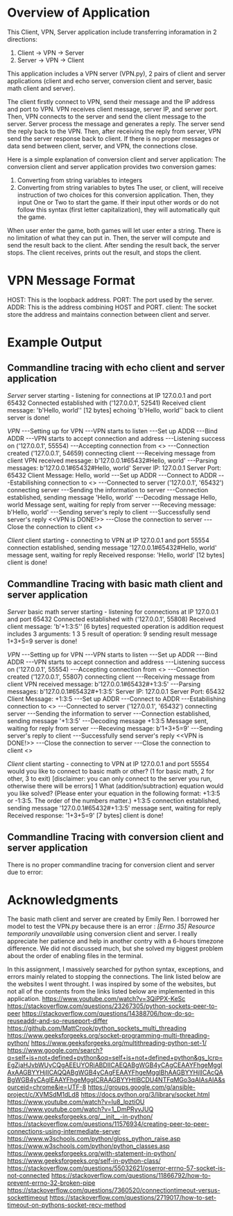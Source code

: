 # Overview of Application
This Client, VPN, Server application include transferring inforamation in 2 directions:
1. Client -> VPN -> Server
2. Server -> VPN -> Client

This application includes a VPN server (VPN.py), 2 pairs of client and server applications (client and echo server, conversion client and server, basic math client and server).

The client firstly connect to VPN, send their message and the IP address and port to VPN. VPN receives client message, server IP, and server port. Then, VPN connects to the server and send the client message to the server. Server process the message and generates a reply. The server send the reply back to the VPN. Then, after receiving the reply from server, VPN send the server response back to client. 
If there is no proper messages or data send between client, server, and VPN, the connections close.

Here is a simple explanation of conversion client and server application:
The conversion client and server application provides two conversion games:
1. Converting from string variables to integers
2. Converting from string variables to bytes
The user, or client, will receive instruction of two choices for this conversion application. Then, they input One or Two to start the game. If their input other words or do not follow this syntax (first letter capitalization), they will automatically quit the game.

When user enter the game, both games will let user enter a string. There is no limitation of what they can put in. Then, the server will compute and send the result back to the client. After sending the result back, the server stops. The client receives, prints out the result, and stops the client.

# VPN Message Format
HOST: This is the loopback address.
PORT: The port used by the server.
ADDR: This is the address combining HOST and PORT.
client: The socket store the address and maintains connection between client and server.


# Example Output
## Commandline tracing with echo client and server application
*Server*
server starting - listening for connections at IP 127.0.0.1 and port 65432
Connected established with ('127.0.0.1', 52541)
Received client message: 'b'Hello, world'' [12 bytes]
echoing 'b'Hello, world'' back to client
server is done!

*VPN*
---Setting up for VPN
---VPN starts to listen
---Set up ADDR
---Bind ADDR
---VPN starts to accept connection and address
---Listening success on ('127.0.0.1', 55554)
---Accepting connection from <<CLIENT>>
---Connection created
<New Connection> ('127.0.0.1', 54659) connecting client
---Receiving message from client
VPN received message: b'127.0.0.1#65432#Hello, world'
---Parsing messages: b'127.0.0.1#65432#Hello, world'
Server IP: 127.0.0.1
Server Port: 65432
Client Message: Hello, world
---Set up ADDR
---Connect to ADDR
---Estabilishing connection to <<SERVER>>
---Connected to server
<New Connection> ('127.0.0.1', '65432') connecting server
---Sending the information to server
---Connection established, sending message 'Hello, world'
---Decoding message Hello, world
Message sent, waiting for reply from server
---Receving message: b'Hello, world'
---Sending server's reply to client
---Successfully send server's reply
<<VPN is DONE!>>
---Close the connection to server
---Close the connection to client
<<EXIT>>

*Client*
client starting - connecting to VPN at IP 127.0.0.1 and port 55554
connection established, sending message '127.0.0.1#65432#Hello, world'
message sent, waiting for reply
Received response: 'Hello, world' [12 bytes]
client is done!

## Commandline Tracing with basic math client and server application
*Server*
basic math server starting - listening for connections at IP 127.0.0.1 and port 65432
Connected established with ('127.0.0.1', 55808)
Received client message: 'b'+1:3:5'' [6 bytes]
requested operation is addition
request includes 3 arguments: 1 3 5
result of operation: 9
sending result message 1+3+5=9
server is done!

*VPN*
---Setting up for VPN
---VPN starts to listen
---Set up ADDR
---Bind ADDR
---VPN starts to accept connection and address
---Listening success on ('127.0.0.1', 55554)
---Accepting connection from <<CLIENT>>
---Connection created
<New Connection> ('127.0.0.1', 55807) connecting client
---Receiving message from client
VPN received message: b'127.0.0.1#65432#+1:3:5'
---Parsing messages: b'127.0.0.1#65432#+1:3:5'
Server IP: 127.0.0.1
Server Port: 65432
Client Message: +1:3:5
---Set up ADDR
---Connect to ADDR
---Estabilishing connection to <<SERVER>>
---Connected to server
<New Connection> ('127.0.0.1', '65432') connecting server
---Sending the information to server
---Connection established, sending message '+1:3:5'
---Decoding message +1:3:5
Message sent, waiting for reply from server
---Receving message: b'1+3+5=9'
---Sending server's reply to client
---Successfully send server's reply
<<VPN is DONE!>>
---Close the connection to server
---Close the connection to client
<<EXIT>>

*Client*
client starting - connecting to VPN at IP 127.0.0.1 and port 55554
would you like to connect to basic math or other? (1 for basic math, 2 for other, 3 to exit) [disclaimer: you can only connect to the server you run, otherwise there will be errors]    1
What (addition/subtraction) equation would you like solved? (Please enter your equation in the following format: +1:3:5 or -1:3:5. The order of the numbers matter.)   +1:3:5
connection established, sending message '127.0.0.1#65432#+1:3:5'
message sent, waiting for reply
Received response: '1+3+5=9' [7 bytes]
client is done!

## Commandline Tracing with conversion client and server application
There is no proper commandline tracing for conversion client and server due to error:


# Acknowledgments
The basic math client and server are created by Emily Ren. I borrowed her model to test the VPN.py because there is an error : *[Errno 35] Resource temporarily unavailable* using conversion client and server. I really appreciate her patience and help in another contry with a 6-hours timezone difference. We did not discussed much, but she solved my biggest problem about the order of enabling files in the terminal.

In this assignment, I massively searched for python syntax, exceptions, and errors mainly related to stopping the connections. The link listed below are the websites I went throught. I was inspired by some of the websites, but not all of the contents from the links listed below are implemented in this application.
https://www.youtube.com/watch?v=3QiPPX-KeSc
https://stackoverflow.com/questions/23267305/python-sockets-peer-to-peer
https://stackoverflow.com/questions/14388706/how-do-so-reuseaddr-and-so-reuseport-differ
https://github.com/MattCrook/python_sockets_multi_threading
https://www.geeksforgeeks.org/socket-programming-multi-threading-python/
https://www.geeksforgeeks.org/multithreading-python-set-1/
https://www.google.com/search?q=self+is+not+defined+python&oq=self+is+not+defined+python&gs_lcrp=EgZjaHJvbWUyCQgAEEUYORiABDIICAEQABgWGB4yCAgCEAAYFhgeMggIAxAAGBYYHjIICAQQABgWGB4yCAgFEAAYFhgeMggIBhAAGBYYHjIICAcQABgWGB4yCAgIEAAYFhgeMggICRAAGBYYHtIBCDU4NTFqMGo3qAIAsAIA&sourceid=chrome&ie=UTF-8
https://groups.google.com/g/ansible-project/c/XVMSdM1dLd8
https://docs.python.org/3/library/socket.html
https://www.youtube.com/watch?v=Iu8_IpztiOU
https://www.youtube.com/watch?v=1_DmPRyvJUQ
https://www.geeksforgeeks.org/__init__-in-python/
https://stackoverflow.com/questions/11576934/creating-peer-to-peer-connections-using-intermediate-server
https://www.w3schools.com/python/gloss_python_raise.asp
https://www.w3schools.com/python/python_classes.asp
https://www.geeksforgeeks.org/with-statement-in-python/
https://www.geeksforgeeks.org/self-in-python-class/
https://stackoverflow.com/questions/55032621/oserror-errno-57-socket-is-not-connected
https://stackoverflow.com/questions/11866792/how-to-prevent-errno-32-broken-pipe
https://stackoverflow.com/questions/7360520/connectiontimeout-versus-sockettimeout
https://stackoverflow.com/questions/2719017/how-to-set-timeout-on-pythons-socket-recv-method

